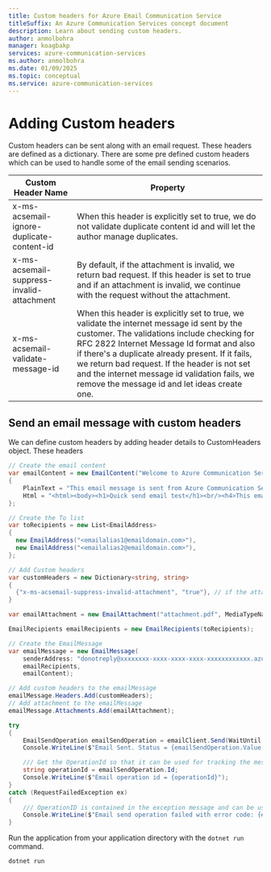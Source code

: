 ```yaml
---
title: Custom headers for Azure Email Communication Service
titleSuffix: An Azure Communication Services concept document
description: Learn about sending custom headers.
author: anmolbohra
manager: koagbakp
services: azure-communication-services
ms.author: anmolbohra
ms.date: 01/09/2025
ms.topic: conceptual
ms.service: azure-communication-services
---
```

# Adding Custom headers

Custom headers can be sent along with an email request. These headers are defined as a dictionary. There are some pre defined custom headers which can be used to handle some of the email sending scenarios.


| Custom Header Name |  Property |
| --- | --- |
| x-ms-acsemail-ignore-duplicate-content-id | When this header is explicitly set to true, we do not validate duplicate content id and will let the author manage duplicates. |
| x-ms-acsemail-suppress-invalid-attachment | By default, if the attachment is invalid, we return bad request. If this header is set to true and if an attachment is invalid, we continue with the request without the attachment. |
| x-ms-acsemail-validate-message-id |  When this header is explicitly set to true, we validate the internet message id sent by the customer. The validations include checking for RFC 2822 Internet Message Id format and also if there's a duplicate already present. If it fails, we return bad request. If the header is not set and the internet message id validation fails, we remove the message id and let ideas create one. |


## Send an email message with custom headers

We can define custom headers by adding header details to CustomHeaders object. These headers 

```csharp
// Create the email content
var emailContent = new EmailContent("Welcome to Azure Communication Service Email APIs.")
{
    PlainText = "This email message is sent from Azure Communication Service Email.",
    Html = "<html><body><h1>Quick send email test</h1><br/><h4>This email message is sent from Azure Communication Service Email.</h4><p>This mail was sent using .NET SDK!!</p></body></html>"
};

// Create the To list
var toRecipients = new List<EmailAddress>
{
  new EmailAddress("<emailalias1@emaildomain.com>"),
  new EmailAddress("<emailalias2@emaildomain.com>"),
};

// Add Custom headers
var customHeaders = new Dictionary<string, string>
{
  {"x-ms-acsemail-suppress-invalid-attachment", "true"}, // if the attachment 
}

var emailAttachment = new EmailAttachment("attachment.pdf", MediaTypeNames.Application.Pdf, contentBinaryData);

EmailRecipients emailRecipients = new EmailRecipients(toRecipients);

// Create the EmailMessage
var emailMessage = new EmailMessage(
    senderAddress: "donotreply@xxxxxxxx-xxxx-xxxx-xxxx-xxxxxxxxxxxx.azurecomm.net" // The email address of the domain registered with the Communication Services resource
    emailRecipients,
    emailContent);

// Add custom headers to the emailMessage
emailMessage.Headers.Add(customHeaders);
// Add attachment to the emailMessage
emailMessage.Attachments.Add(emailAttachment);

try
{
    EmailSendOperation emailSendOperation = emailClient.Send(WaitUntil.Completed, emailMessage);
    Console.WriteLine($"Email Sent. Status = {emailSendOperation.Value.Status}");

    /// Get the OperationId so that it can be used for tracking the message for troubleshooting
    string operationId = emailSendOperation.Id;
    Console.WriteLine($"Email operation id = {operationId}");
}
catch (RequestFailedException ex)
{
    /// OperationID is contained in the exception message and can be used for troubleshooting purposes
    Console.WriteLine($"Email send operation failed with error code: {ex.ErrorCode}, message: {ex.Message}");
}

```
Run the application from your application directory with the `dotnet run` command.

```console
dotnet run
```